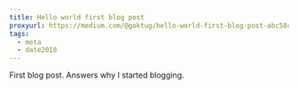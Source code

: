 ```yaml
---
title: Hello world first blog post
proxyurl: https://medium.com/@goktug/hello-world-first-blog-post-abc58c932b1
tags:
  - meta  
  - date2018
---
```


First blog post. Answers why I started blogging.